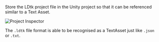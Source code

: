 Store the LDtk project file in the Unity project so that it can be referenced similar to a Text Asset.

![Project Inspector](~/images/unity/inspector/Project.png)

The `.ldtk` file format is able to be recognised as a TextAsset just like `.json` or `.txt`. 